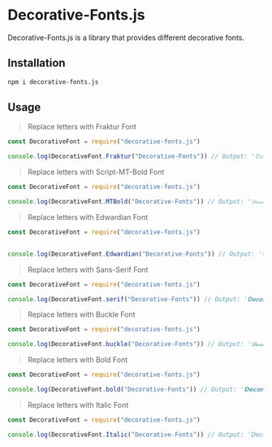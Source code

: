 # Decorative-Fonts.js

Decorative-Fonts.js is a library that provides different decorative fonts.

## Installation

```bash
npm i decorative-fonts.js
```

## Usage

> Replace letters with Fraktur Font

```javascript
const DecorativeFont = require("decorative-fonts.js")

console.log(DecorativeFont.Fraktur("Decorative-Fonts")) // Output: '𝔇𝔢𝔠𝔬𝔯𝔞𝔱𝔦𝔳𝔢-𝔉𝔬𝔫𝔱𝔰'
```

> Replace letters with Script-MT-Bold Font

```javascript
const DecorativeFont = require("decorative-fonts.js")

console.log(DecorativeFont.MTBold("Decorative-Fonts")) // Output: '𝒟ℯ𝒸ℴ𝓇𝒶𝓉𝒾𝓋ℯ-ℱℴ𝓃𝓉𝓈'
```

> Replace letters with Edwardian Font

```javascript
const DecorativeFont = require("decorative-fonts.js")


console.log(DecorativeFont.Edwardian("Decorative-Fonts")) // Output: '𝓓𝓮𝓬𝓸𝓻𝓪𝓽𝓲𝓿𝓮-𝓕𝓸𝓷𝓽𝓼'
```

> Replace letters with Sans-Serif Font

```javascript
const DecorativeFont = require("decorative-fonts.js")

console.log(DecorativeFont.serif("Decorative-Fonts")) // Output: '𝐃𝐞𝐜𝐨𝐫𝐚𝐭𝐢𝐯𝐞-𝐅𝐨𝐧𝐭𝐬'
```

> Replace letters with Buckle Font

```javascript
const DecorativeFont = require("decorative-fonts.js")

console.log(DecorativeFont.buckle("Decorative-Fonts")) // Output: '𝓓𝓮𝓬𝓸𝓻𝓪𝓽𝓲𝓿𝓮-𝓕𝓸𝓷𝓽𝓼'
```

> Replace letters with Bold Font

```javascript
const DecorativeFont = require("decorative-fonts.js")

console.log(DecorativeFont.bold("Decorative-Fonts")) // Output: '𝗗𝗲𝗰𝗼𝗿𝗮𝘁𝗶𝘃𝗲-𝗙𝗼𝗻𝘁𝘀'
```

> Replace letters with Italic Font

```javascript
const DecorativeFont = require("decorative-fonts.js")

console.log(DecorativeFont.Italic("Decorative-Fonts")) // Output: '𝘋𝘦𝘤𝘰𝘳𝘢𝘵𝘪𝘷𝘦-𝘍𝘰𝘯𝘵𝘴'
```

